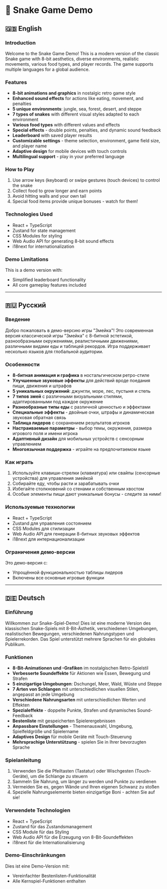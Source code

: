 
# 🐍 Snake Game Demo

## 🇬🇧 English

### Introduction
Welcome to the Snake Game Demo! This is a modern version of the classic Snake game with 8-bit aesthetics, diverse environments, realistic movements, various food types, and player records. The game supports multiple languages for a global audience.

### Features
* **8-bit animations and graphics** in nostalgic retro game style
* **Enhanced sound effects** for actions like eating, movement, and penalties
* **5 unique environments**: jungle, sea, forest, desert, and steppe
* **7 types of snakes** with different visual styles adapted to each environment
* **Various food types** with different values and effects
* **Special effects** - double points, penalties, and dynamic sound feedback
* **Leaderboard** with saved player results
* **Customizable settings** - theme selection, environment, game field size, and player name
* **Adaptive design** for mobile devices with touch controls
* **Multilingual support** - play in your preferred language

### How to Play
1. Use arrow keys (keyboard) or swipe gestures (touch devices) to control the snake
2. Collect food to grow longer and earn points
3. Avoid hitting walls and your own tail
4. Special food items provide unique bonuses - watch for them!

### Technologies Used
* React + TypeScript
* Zustand for state management
* CSS Modules for styling
* Web Audio API for generating 8-bit sound effects
* i18next for internationalization

### Demo Limitations
This is a demo version with:
* Simplified leaderboard functionality
* All core gameplay features included

---

## 🇷🇺 Русский

### Введение
Добро пожаловать в демо-версию игры "Змейка"! Это современная версия классической игры "Змейка" с 8-битной эстетикой, разнообразными окружениями, реалистичными движениями, различными видами еды и таблицей рекордов. Игра поддерживает несколько языков для глобальной аудитории.

### Особенности
* **8-битная анимация и графика** в ностальгическом ретро-стиле
* **Улучшенные звуковые эффекты** для действий вроде поедания пищи, движения и штрафов
* **5 уникальных окружений**: джунгли, море, лес, пустыня и степь
* **7 типов змей** с различными визуальными стилями, адаптированными под каждое окружение
* **Разнообразные типы еды** с различной ценностью и эффектами
* **Специальные эффекты** - двойные очки, штрафы и динамическая звуковая обратная связь
* **Таблица лидеров** с сохранением результатов игроков
* **Настраиваемые параметры** - выбор темы, окружения, размера игрового поля и имени игрока
* **Адаптивный дизайн** для мобильных устройств с сенсорным управлением
* **Многоязычная поддержка** - играйте на предпочитаемом языке

### Как играть
1. Используйте клавиши-стрелки (клавиатура) или свайпы (сенсорные устройства) для управления змейкой
2. Собирайте еду, чтобы расти и зарабатывать очки
3. Избегайте столкновений со стенами и собственным хвостом
4. Особые элементы пищи дают уникальные бонусы - следите за ними!

### Используемые технологии
* React + TypeScript
* Zustand для управления состоянием
* CSS Modules для стилизации
* Web Audio API для генерации 8-битных звуковых эффектов
* i18next для интернационализации

### Ограничения демо-версии
Это демо-версия с:
* Упрощённой функциональностью таблицы лидеров
* Включены все основные игровые функции

---

## 🇩🇪 Deutsch

### Einführung
Willkommen zur Snake-Spiel-Demo! Dies ist eine moderne Version des klassischen Snake-Spiels mit 8-Bit-Ästhetik, verschiedenen Umgebungen, realistischen Bewegungen, verschiedenen Nahrungstypen und Spielerrekorden. Das Spiel unterstützt mehrere Sprachen für ein globales Publikum.

### Funktionen
* **8-Bit-Animationen und -Grafiken** im nostalgischen Retro-Spielstil
* **Verbesserte Soundeffekte** für Aktionen wie Essen, Bewegung und Strafen
* **5 einzigartige Umgebungen**: Dschungel, Meer, Wald, Wüste und Steppe
* **7 Arten von Schlangen** mit unterschiedlichen visuellen Stilen, angepasst an jede Umgebung
* **Verschiedene Nahrungsarten** mit unterschiedlichen Werten und Effekten
* **Spezialeffekte** - doppelte Punkte, Strafen und dynamisches Sound-Feedback
* **Bestenliste** mit gespeicherten Spielerergebnissen
* **Anpassbare Einstellungen** - Themenauswahl, Umgebung, Spielfeldgröße und Spielername
* **Adaptives Design** für mobile Geräte mit Touch-Steuerung
* **Mehrsprachige Unterstützung** - spielen Sie in Ihrer bevorzugten Sprache

### Spielanleitung
1. Verwenden Sie die Pfeiltasten (Tastatur) oder Wischgesten (Touch-Geräte), um die Schlange zu steuern
2. Sammeln Sie Nahrung, um länger zu werden und Punkte zu verdienen
3. Vermeiden Sie es, gegen Wände und Ihren eigenen Schwanz zu stoßen
4. Spezielle Nahrungselemente bieten einzigartige Boni - achten Sie auf sie!

### Verwendete Technologien
* React + TypeScript
* Zustand für das Zustandsmanagement
* CSS Module für das Styling
* Web Audio API für die Erzeugung von 8-Bit-Soundeffekten
* i18next für die Internationalisierung

### Demo-Einschränkungen
Dies ist eine Demo-Version mit:
* Vereinfachter Bestenlisten-Funktionalität
* Alle Kernspiel-Funktionen enthalten
